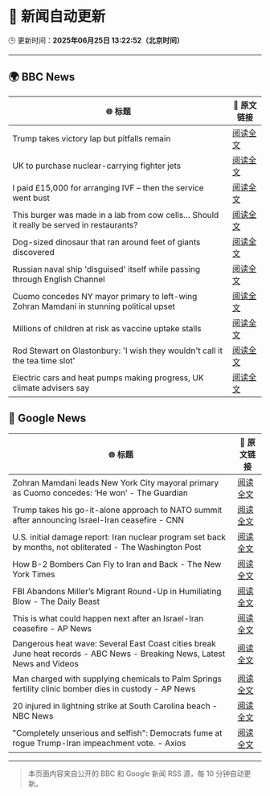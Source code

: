 # 🧠 新闻自动更新

🕒 更新时间：**2025年06月25日 13:22:52（北京时间）**

---

## 🌍 BBC News

| 🌐 标题 | 🔗 原文链接 |
|--------|-------------|
| Trump takes victory lap but pitfalls remain | [阅读全文](https://www.bbc.com/news/articles/c17wejpw79qo) |
| UK to purchase nuclear-carrying fighter jets | [阅读全文](https://www.bbc.com/news/articles/c335406gxdvo) |
| I paid £15,000 for arranging IVF – then the service went bust | [阅读全文](https://www.bbc.com/news/articles/cm2eyzndlvvo) |
| This burger was made in a lab from cow cells… Should it really be served in restaurants? | [阅读全文](https://www.bbc.com/news/articles/cgrxnlpln24o) |
| Dog-sized dinosaur that ran around feet of giants discovered | [阅读全文](https://www.bbc.com/news/articles/cglzy4zndp0o) |
| Russian naval ship 'disguised' itself while passing through English Channel | [阅读全文](https://www.bbc.com/news/articles/c62gq6y62d1o) |
| Cuomo concedes NY mayor primary to left-wing Zohran Mamdani in stunning political upset | [阅读全文](https://www.bbc.com/news/articles/ckg6yg7x467o) |
| Millions of children at risk as vaccine uptake stalls | [阅读全文](https://www.bbc.com/news/articles/c1ljv2mvr00o) |
| Rod Stewart on Glastonbury: 'I wish they wouldn't call it the tea time slot' | [阅读全文](https://www.bbc.com/news/articles/cq6m41zzpn3o) |
| Electric cars and heat pumps making progress, UK climate advisers say | [阅读全文](https://www.bbc.com/news/articles/cqjqzj8rnvyo) |

## 📰 Google News

| 🌐 标题 | 🔗 原文链接 |
|--------|-------------|
| Zohran Mamdani leads New York City mayoral primary as Cuomo concedes: ‘He won’ - The Guardian | [阅读全文](https://news.google.com/rss/articles/CBMihwFBVV95cUxQaDUteDduUndjTkJNUFJ6Y3dZSFpvTnNRVU12VWdOYkdaYm9GVjgxVzdOUGJ4dlVrZG1qdWV2MnBOeG52amZpdkE3UXBIMFE4ZmRPSWV2c2llQnBnRUhkRnVZZGZoaXZlNHpHMldTQUQxdFZDbi1vMEcxS2NBWmc4SXRZY0g1cGc?oc=5) |
| Trump takes his go-it-alone approach to NATO summit after announcing Israel-Iran ceasefire - CNN | [阅读全文](https://news.google.com/rss/articles/CBMigAFBVV95cUxQRFo1dkZtLWVNcmJ3N2xDYzExNkVTTEItemFaeWZIS1JyODFSVXVRNHNkRVk2OW1vUTZMQ1hVT25NLWpnRVUwTFhiWmFvbXFXMjdlU3pPRVkydWw2ZkxhQmp1QXgxaTM2OGFEZW5wUFg3T1doRTdnMmNYbC1SQ1FQUNIBhgFBVV95cUxQTFg0SEljbDlqek5BSjhnN3VrWktMY09IQ2RSc3NlbldnSldCT29LeXpWNlYtaEcyWkwxZWs2eXlNcVRhWmREWUdyUWdsTm9paFNFMXk1aEp3d24zcU5QTmVDa0RZaThfUzdLOG9kVXVXQlpOQnhhSmtpWWdWYXpoNjFwQnJtZw?oc=5) |
| U.S. initial damage report: Iran nuclear program set back by months, not obliterated - The Washington Post | [阅读全文](https://news.google.com/rss/articles/CBMisgFBVV95cUxQbnVkQ3BQaGs4UHZSLU9WY3VIaENOYVFTSmlDUDFqLW5ucjdqMVhfY09wMGpCRWpTNHVnbzBpOUllSUVnRkZyLUdpdVBBN3pBWjQ1OG1CZlp1d290ei1CWWY0MWFVNDMxT3N4ck5pNU5JRU5BZHJpY2RfRF91cDBVY3k1MWE0UmNUakpYdjZ6bHZ1dkhHQUNDUzF6R3p4eDFpNlVKUUsyYXE4NmMwUHltRV93?oc=5) |
| How B-2 Bombers Can Fly to Iran and Back - The New York Times | [阅读全文](https://news.google.com/rss/articles/CBMidEFVX3lxTE5DQjlrYlBLRmduQXNaRWNVSFgwWUR3ajZDT0dmSXR2NWkxZm40WEt3dGkxRXktdERhZEtZNXNraHVnN0M5Q0J6d1JoQkh2dGtBb2Jqb0ZXX2lwT2JIbldNMWFkczVMaWp5eGpYWGhYUWk4dHpu?oc=5) |
| FBI Abandons Miller’s Migrant Round-Up in Humiliating Blow - The Daily Beast | [阅读全文](https://news.google.com/rss/articles/CBMinAFBVV95cUxQU3J5d0MwZllremtsU3N0N21HZnhLN3FNMU9Xb1Y0cTVkUm9teUxRdDRZSjE3eVVKUHNsZGVhRkUwdHFXQ2JaSEU0LXlrWXhoaG5md2ZEeFAxemo3b3RZUlNCVGxlNEM3Wm5mZlFjZjJ4cEw0TktzY1ZJQk1pUTNleWp3UF8yRnFSX0U1WHpSQjRPUzEwYnl6R0V5bnY?oc=5) |
| This is what could happen next after an Israel-Iran ceasefire - AP News | [阅读全文](https://news.google.com/rss/articles/CBMiowFBVV95cUxNaG4xZlpkRjRsZGpCTU1RSHlsdDh5YlhSVG05VUEyMkE5ak10WVMzSDZwX3NNNDJOdUxnckg5T1lyY2l0TG03d2R5cGVpbWoxX3h2MDFSck5tc1EyWVFRbkxSZ08wdFVmTHItRzJJSkE5bzc2VkhmeGxET19MWFVQaEs1cUtxVTZxZ3ladTU4ZXZTSnl0Y0NqNm1vZFJlbU1wdTRF?oc=5) |
| Dangerous heat wave: Several East Coast cities break June heat records - ABC News - Breaking News, Latest News and Videos | [阅读全文](https://news.google.com/rss/articles/CBMioAFBVV95cUxQb2xHTFlrOU83dlIwSlZyUmJwM01MTC1CMUZFSmV4eHFpREdqRHB6Q1ZSa1VMdlY5RTFUYzZOX0tTNjc1R1Y1anhtdjFTeW1TeEUtNVlMc3RKcEl4ME1FaV9tMVFyN0FHSURTMjJzaHd1RklWQmM5Z3ZtYkxoOHZVdElETDZ1OFBYUVNlak8wTXVubHV4bU9jSWYwcHptOG150gGmAUFVX3lxTE5wLURqLUVENkdGa3k2MFNQZHp6X2c5Q0pvS3JKdmRsS2xlUFpWY3F1Z0JDbDVUNkxKUERDVEp6NnoyNU56NEJhZjJFUnBtX0JkU1c1eVFJTThBUklOUVkzOGkyS3gza2g0bFNvZ2RnMW5rRWlCTTYwelRjN0w0LWZPOS1WODdjOXE0c201bzRQbHgySXZibjlFVFFIeXpySVE1aHR3T3c?oc=5) |
| Man charged with supplying chemicals to Palm Springs fertility clinic bomber dies in custody - AP News | [阅读全文](https://news.google.com/rss/articles/CBMilwFBVV95cUxPUlpFSnM1QnQwVXVDVno0RVZDX1A0SGJtSlh6Y05vOUpEaWhoZXpmcVJ2Z1A2WDdBdERMRHpEbWxVLWl2MlNaOEJuMkplSlFLWk9vR2ZQTlBURExrNTRmTVVVcHRmUk05ZUY1aWR2RXJLd0VDMW5XazJpaWlPR3BTVUtBOTZGZlRkUjRJRVhHbG1vdFBJaVhJ?oc=5) |
| 20 injured in lightning strike at South Carolina beach - NBC News | [阅读全文](https://news.google.com/rss/articles/CBMinAFBVV95cUxOZjNMUjE1QUZUcXZUQzBRY01BVE00VWgxSXhsZzYyc0pNMjM1X3hoZWxLOHkzWFBWVGhzb2ozdWt4N0R2S0U2azdCaktZZ0IyS2oyeVB4RmV6ZUhrT2ZlVEZNU1otc3M2WTJRYXlwdG02Um5uQ21lZmhNMFF2eVlvTzFPSVo5SGRGUEtoTkhCc1JLUEdTazBaRXViWDjSAVZBVV95cUxOb25hcEZmbnRkeXVoQW1yUjU3QzNES2xJMnIwdEZVbHI1cWNwR0M4ektKRTlrVFN3NVRKVWl5UVMyd2lyRk9UNmFWWTZVYVpjQXR3RHJRdw?oc=5) |
| "Completely unserious and selfish": Democrats fume at rogue Trump-Iran impeachment vote. - Axios | [阅读全文](https://news.google.com/rss/articles/CBMif0FVX3lxTE5Ub1N0SEFEUDZsOUR3QTdzek1ZMkJTUTVjQ3JWeDkwLWdlTUh1V0xEWGU4NkZad2NURWxNLTQ4cTVsWkd3S1VBUHRHZHF4a1Z5RXR6M3dhQ3lUdDR5QkRsc0taZzlRQmlHOC1tYmJEbGNuWHNGNlcwVkJQUy1VX1E?oc=5) |

---
> 本页面内容来自公开的 BBC 和 Google 新闻 RSS 源，每 10 分钟自动更新。